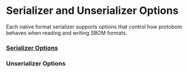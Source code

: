 # Serializer and Unserializer Options

Each native format serializer supports options that control how protobom behaves
when reading and writing SBOM formats.

### [Serializer Options](serializers/)

### Unserializer Options
